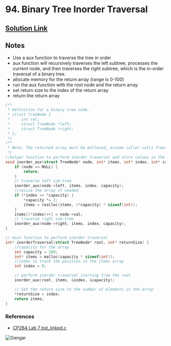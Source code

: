 # 94. Binary Tree Inorder Traversal

## [Solution Link](https://leetcode.com/submissions/detail/1447878472/)

## Notes

- Use a aux function to traverse the tree in order
- aux function will recursively traverses the left subtree, processes the current node, and then traverses the right subtree, which is the in-order traversal of a binary tree.
- allocate memory for the return array (range is 0-100)
- run the aux function with the root node and the return array
- set return size to the index of the return array
- return the return array

```c
/**
 * Definition for a binary tree node.
 * struct TreeNode {
 *     int val;
 *     struct TreeNode *left;
 *     struct TreeNode *right;
 * };
 */
/**
 * Note: The returned array must be malloced, assume caller calls free().
 */
//helper function to perform inorder traversal and store values in the array
void inorder_aux(struct TreeNode* node, int* items, int* index, int* capacity) {
    if (node == NULL) {
        return;
    }
    // traverse left sub-tree
    inorder_aux(node->left, items, index, capacity);
    //resize the array if needed
    if (*index >= *capacity) {
        *capacity *= 2;
        items = realloc(items, (*capacity) * sizeof(int));
    }
    items[(*index)++] = node->val;
    // traverse right sub-tree
    inorder_aux(node->right, items, index, capacity);
}

// main function to perform inorder traversal
int* inorderTraversal(struct TreeNode* root, int* returnSize) {
    //capacity for the array
    int capacity = 100;
    int* items = malloc(capacity * sizeof(int));
    //index to track the position in the items array
    int index = 0;

    // perform inorder traversal starting from the root
    inorder_aux(root, items, &index, &capacity);

    // Set the return size to the number of elements in the array
    *returnSize = index;
    return items;
}
```

### References

- [CP264 Lab 7 bst_linked.c](https://github.com/Flapjacck/CP264/blob/main/Kell6733_l07/src/bst_linked.c)

![Gengar](https://projectpokemon.org/images/normal-sprite/gengar.gif)
